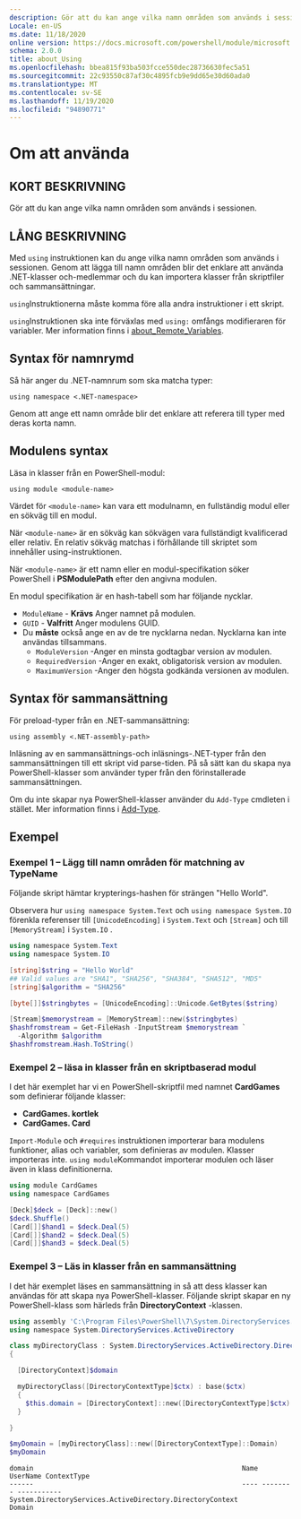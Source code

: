 ```yaml
---
description: Gör att du kan ange vilka namn områden som används i sessionen.
Locale: en-US
ms.date: 11/18/2020
online version: https://docs.microsoft.com/powershell/module/microsoft.powershell.core/about/about_using?view=powershell-7.1&WT.mc_id=ps-gethelp
schema: 2.0.0
title: about_Using
ms.openlocfilehash: bbea815f93ba503fcce550dec28736630fec5a51
ms.sourcegitcommit: 22c93550c87af30c4895fcb9e9dd65e30d60ada0
ms.translationtype: MT
ms.contentlocale: sv-SE
ms.lasthandoff: 11/19/2020
ms.locfileid: "94890771"
---
```

# <a name="about-using"></a>Om att använda

## <a name="short-description"></a>KORT BESKRIVNING
Gör att du kan ange vilka namn områden som används i sessionen.

## <a name="long-description"></a>LÅNG BESKRIVNING

Med `using` instruktionen kan du ange vilka namn områden som används i sessionen. Genom att lägga till namn områden blir det enklare att använda .NET-klasser och-medlemmar och du kan importera klasser från skriptfiler och sammansättningar.

`using`Instruktionerna måste komma före alla andra instruktioner i ett skript.

`using`Instruktionen ska inte förväxlas med `using:` omfångs modifieraren för variabler. Mer information finns i [about_Remote_Variables](about_Remote_Variables.md).

## <a name="namespace-syntax"></a>Syntax för namnrymd

Så här anger du .NET-namnrum som ska matcha typer:

```
using namespace <.NET-namespace>
```

Genom att ange ett namn område blir det enklare att referera till typer med deras korta namn.

## <a name="module-syntax"></a>Modulens syntax

Läsa in klasser från en PowerShell-modul:

```
using module <module-name>
```

Värdet för `<module-name>` kan vara ett modulnamn, en fullständig modul eller en sökväg till en modul.

När `<module-name>` är en sökväg kan sökvägen vara fullständigt kvalificerad eller relativ. En relativ sökväg matchas i förhållande till skriptet som innehåller using-instruktionen.

När `<module-name>` är ett namn eller en modul-specifikation söker PowerShell i **PSModulePath** efter den angivna modulen.

En modul specifikation är en hash-tabell som har följande nycklar.

- `ModuleName` - **Krävs** Anger namnet på modulen.
- `GUID` - **Valfritt** Anger modulens GUID.
- Du **måste** också ange en av de tre nycklarna nedan. Nycklarna kan inte användas tillsammans.
  - `ModuleVersion` -Anger en minsta godtagbar version av modulen.
  - `RequiredVersion` -Anger en exakt, obligatorisk version av modulen.
  - `MaximumVersion` -Anger den högsta godkända versionen av modulen.

## <a name="assembly-syntax"></a>Syntax för sammansättning

För preload-typer från en .NET-sammansättning:

```
using assembly <.NET-assembly-path>
```

Inläsning av en sammansättnings-och inläsnings-.NET-typer från den sammansättningen till ett skript vid parse-tiden. På så sätt kan du skapa nya PowerShell-klasser som använder typer från den förinstallerade sammansättningen.

Om du inte skapar nya PowerShell-klasser använder du `Add-Type` cmdleten i stället. Mer information finns i [Add-Type](xref:Microsoft.PowerShell.Utility.Add-Type).

## <a name="examples"></a>Exempel

### <a name="example-1---add-namespaces-for-typename-resolution"></a>Exempel 1 – Lägg till namn områden för matchning av TypeName

Följande skript hämtar krypterings-hashen för strängen "Hello World".

Observera hur `using namespace System.Text` och `using namespace System.IO` förenkla referenser till `[UnicodeEncoding]` i `System.Text` och `[Stream]` och till `[MemoryStream]` i `System.IO` .

```powershell
using namespace System.Text
using namespace System.IO

[string]$string = "Hello World"
## Valid values are "SHA1", "SHA256", "SHA384", "SHA512", "MD5"
[string]$algorithm = "SHA256"

[byte[]]$stringbytes = [UnicodeEncoding]::Unicode.GetBytes($string)

[Stream]$memorystream = [MemoryStream]::new($stringbytes)
$hashfromstream = Get-FileHash -InputStream $memorystream `
  -Algorithm $algorithm
$hashfromstream.Hash.ToString()
```

### <a name="example-2---load-classes-from-a-script-module"></a>Exempel 2 – läsa in klasser från en skriptbaserad modul

I det här exemplet har vi en PowerShell-skriptfil med namnet **CardGames** som definierar följande klasser:

- **CardGames. kortlek**
- **CardGames. Card**

`Import-Module` och `#requires` instruktionen importerar bara modulens funktioner, alias och variabler, som definieras av modulen. Klasser importeras inte. `using module`Kommandot importerar modulen och läser även in klass definitionerna.

```powershell
using module CardGames
using namespace CardGames

[Deck]$deck = [Deck]::new()
$deck.Shuffle()
[Card[]]$hand1 = $deck.Deal(5)
[Card[]]$hand2 = $deck.Deal(5)
[Card[]]$hand3 = $deck.Deal(5)
```

### <a name="example-3---load-classes-from-an-assembly"></a>Exempel 3 – Läs in klasser från en sammansättning

I det här exemplet läses en sammansättning in så att dess klasser kan användas för att skapa nya PowerShell-klasser. Följande skript skapar en ny PowerShell-klass som härleds från **DirectoryContext** -klassen.

```powershell
using assembly 'C:\Program Files\PowerShell\7\System.DirectoryServices.dll'
using namespace System.DirectoryServices.ActiveDirectory

class myDirectoryClass : System.DirectoryServices.ActiveDirectory.DirectoryContext
{

  [DirectoryContext]$domain

  myDirectoryClass([DirectoryContextType]$ctx) : base($ctx)
  {
    $this.domain = [DirectoryContext]::new([DirectoryContextType]$ctx)
  }

}

$myDomain = [myDirectoryClass]::new([DirectoryContextType]::Domain)
$myDomain
```

```Output
domain                                                    Name UserName ContextType
------                                                    ---- -------- -----------
System.DirectoryServices.ActiveDirectory.DirectoryContext                    Domain
```
